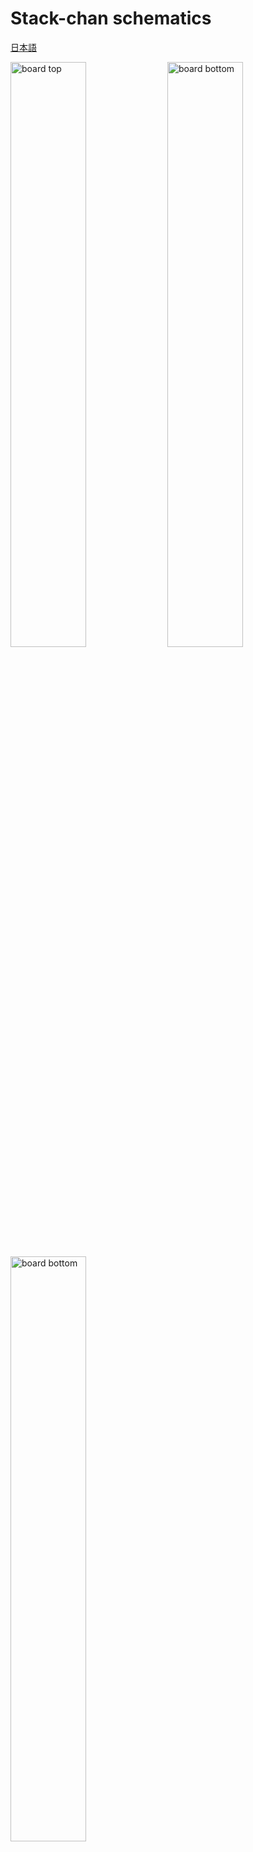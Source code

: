 # Stack-chan schematics

[日本語](./README_ja.md)

<img box-sizing="border-box" margin="0px" display="inline-block" alt="board top" width="49%" src="./docs/images/m5-pantilt-top.png"/>
<img box-sizing="border-box" margin="0px" display="inline-block" alt="board bottom" width="49%" src="./docs/images/m5-pantilt-bottom.png"/>
<img box-sizing="border-box" margin="0px" display="inline-block" alt="board bottom" width="49%" src="./docs/images/m5-pantilt-sch.png"/>

## Feature

* Drive two servos
  * PWM * 2ch or
  * Serial * 2ch
* M5Unit port
  * PortB
  * PortC (only available with PWM servo)
* Battery, which can be charged through M5Stack.
* (Optional) Power switch

## Parts list

__(NOTE) This list includes both options for [Serial](#Serial(TTL)-Servo) and [PWM](#PWM-Servo). You will only need eigher of them. See [assembly instruction](#Assembly).__

|Reference| Quantity| Value| Footprint| URL|
|:--:|:--|:--|:--|:--|
| C1 |1|"100u"|"Capacitor_THT:C_Radial_D6.3mm_H11.0mm_P2.50mm"|"https://www.sengoku.co.jp/mod/sgk_cart/detail.php?code=76S8-53LK"|
| J1 |1|"Conn_02x15_Odd_Even"|"Connector_PinHeader_2.54mm:PinHeader_2x15_P2.54mm_Vertical_SMD"|"https://www.switch-science.com/catalog/3654/"|
| J2 J3 |2|"Conn_02x03_Odd_Even"|"Connector_PinHeader_2.54mm:PinHeader_2x03_P2.54mm_Vertical"||
| J5 |1|"BAT"|"Connector_JST:JST_PH_B2B-PH-K_1x02_P2.00mm_Vertical"|"https://akizukidenshi.com/catalog/g/gC-12802/"|
| J4 J6 |2|"Conn_01x04"|"Connector_JST:JST_PH_S4B-PH-K_1x04_P2.00mm_Horizontal"||
| JP1 JP2 |2|"Jumper_3_Bridged12"|"Jumper:SolderJumper-3_P1.3mm_Bridged12_RoundedPad1.0x1.5mm"||
| R1 R3 R4 |3|"1k"|"Resistor_SMD:R_0603_1608Metric_Pad1.05x0.95mm_HandSolder"||
| R2 |1|"100"|"Resistor_SMD:R_0603_1608Metric_Pad1.05x0.95mm_HandSolder"|"https://www.sengoku.co.jp/mod/sgk_cart/detail.php?code=EEHD-57FV"|
| SW1 |1|"SW_SPDT"|"Button_Switch_THT:SW_E-Switch_EG1224_SPDT_Angled"||
| U1 |1|"NL27WZ125"|"NL27WZ125USG"|"https://www.digikey.jp/number/ja/on-semiconductor/488/NL27WZ125/291486"|

### Which type of servo should I use?
#### PWM (SG90)
**Pros**: Low cost
* Very low cost (~500yen), easy to find.
* PortC (serial communication) is available for users.

**Cons**: Difficult to control and having a (small) safety risk.
* Difficult to change its angle smoothly.
* Inrush current is high and may cause the M5Stack to power down in rare cases. SG90 possibly get very hot and may emit smoke when overloaded, such as when the angle exceeds the physical limits of the stack-chan.

#### Serial (RS304MD)
**Pros**: High functionality
* Complex control such as speed limit is possible. Since the current servo angle can be read, we can make rich functions such as changing the action according to the direction of the stuck-chan's face.

**Cons**: High cost and having a bit large size.
* It is relatively expensive (~3,000 yen)
* Users cannot use PortC. 
* Because RS304MD is a bit larger than SG90, it sticks out slightly behind the body.

## Assembly

### PWM Servo

With this settings the board can drive two PWM Servos.
Tested with:

* [SG-90](https://www.towerpro.com.tw/product/sg90-7/)
* [EMAX ES08MD](https://emaxmodel.com/collections/digital-servo/products/emax-es08md-13g-mini-metal-digital-servo-for-rc-model)

#### Parts

* Resistor SMD 0603(1608Metric)
  * 1kΩ * 2pc
* Capacitor 100uF（Rated Voltage >= 10V, Diameter <= 6.3mm, Height <= 11.0mm） * 1pc
* Pin Header 2.54mm 1x3pin
  * 1row-3column * 2pc
* [Pin Header 2.54mm 2x15pin](https://www.switch-science.com/catalog/3654/)
* JST PH 2-pin Connector * 1pc
* (Optional) PH 4-pin Connector * 2pc
* (Optional) Power switch [EG1224](https://www.digikey.com/en/products/detail/e-switch/EG1224/502052)

#### Soldering

1. Change direction of JP1 and JP2. Cut the left patterns and solder right patterns of them.<br><img width="500px" src="./docs/images/pwm_jumper.jpg" />
1. Solder 1kΩ resistor on R3 and R4.
1. Solder Capacitor on C1, bend it and fit it in the hole.<br><img width="500px" src="./docs/images/pwm_resistor.jpg" />
1. Solder pin headers. and PH 2-pin connector<br><img width="500px" src="./docs/images/pwm_header.jpg" />
1. (Optional) Solder PH 4-pin connectors for PortB and PortC
1. Solder power switch OR short the top 2 holes<br><img width="500px" src="./docs/images/pwm_ports.jpg" />
1. Solder 2x15 pin header<br><img width="500px" src="./docs/images/pinheader.jpg" />

### Serial(TTL) Servo

With this settings the board can drive two Serial(TTL) Servos.
Tested with:

* Futaba [RS304MD](http://futaba.co.jp/robot/command_type_servos/rs304md)

#### Parts

* Resistor SMD 0603(1608Metric)
  * 1kΩ * 1pc
  * 100Ω * 1pc
* Capacitor 10V/100uF * 1pc
* 3-State Buffer IC [NL27WZ125](https://www.digikey.jp/number/ja/on-semiconductor/488/NL27WZ125/291486) * 1pc
* Pin Header 2.54mm 1x3pin
  * 1row-3column * 2pc OR
  * 2row-2column * 2pc
* [Pin Header 2.54mm 2x15pin](https://www.switch-science.com/catalog/3654/)
* JST PH 2-pin Connector * 1pc
* (Optional) PH 4-pin Connector * 1pc

#### Soldering

1. Solder resistors, 1kΩ on R1 and 100Ω on R2
1. Solder IC. See the tiny hole on the chip is on top-left side of silk
1. Solder Capacitor on C1, bend it and fit it in the hole.<br><img width="500px" src="./docs/images/serial_ic.jpg" />
1. Solder pin headers. and PH 2-pin connector<br><img width="500px" src="./docs/images/pwm_header.jpg" />
1. (Optional) Solder PH 4-pin connectors for PortB
1. Solder power switch OR short the top 2 holes<br><img width="500px" src="./docs/images/serial_ports.jpg" />
1. Solder 2x15 pin header<br><img width="500px" src="./docs/images/pinheader.jpg" />

